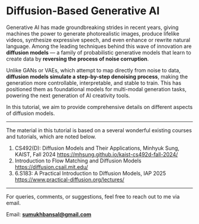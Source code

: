 # Diffusion-Based Generative AI

Generative AI has made groundbreaking strides in recent years, giving machines the power to generate photorealistic images, produce lifelike videos, synthesize expressive speech, and even enhance or rewrite natural language. Among the leading techniques behind this wave of innovation are **diffusion models** — a family of probabilistic generative models that learn to create data by **reversing the process of noise corruption**.

Unlike GANs or VAEs, which attempt to map directly from noise to data, **diffusion models simulate a step-by-step denoising process**, making the generation more controllable, interpretable, and stable to train. This has positioned them as foundational models for multi-modal generation tasks, powering the next generation of AI creativity tools.

In this tutorial, we aim to provide comprehensive details on different aspects of diffusion models.

--- 

The material in this tutorial is based on a several wonderful existing courses and tutorials, which are noted below. 

1. CS492(D): Diffusion Models and Their Applications, Minhyuk Sung, KAIST, Fall 2024
    https://mhsung.github.io/kaist-cs492d-fall-2024/
2. Introduction to Flow Matching and Diffusion Models
    https://diffusion.csail.mit.edu/
3. 6.S183: A Practical Introduction to Diffusion Models, IAP 2025
    https://www.practical-diffusion.org/lectures/ 

---

For queries, comments, or suggestions, feel free to reach out to me via email.

Email: **sumukhbansal@gmail.com**